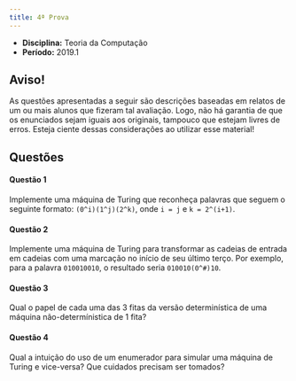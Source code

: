 ```yaml
---
title: 4ª Prova
---
```


- **Disciplina:** Teoria da Computação
- **Período:** 2019.1

## Aviso!

As questões apresentadas a seguir são descrições baseadas em relatos de um ou mais alunos que fizeram tal avaliação. Logo, não há garantia de que os enunciados sejam iguais aos originais, tampouco que estejam livres de erros. Esteja ciente dessas considerações ao utilizar esse material!

## Questões

#### Questão 1 

Implemente uma máquina de Turing que reconheça palavras que seguem o seguinte formato: `(0^i)(1^j)(2^k)`, onde `i = j` e `k = 2^(i+1)`.

#### Questão 2 

Implemente uma máquina de Turing para transformar as cadeias de entrada em cadeias com uma marcação no início de seu último terço. Por exemplo, para a palavra `010010010`, o resultado seria `010010(0^#)10`.

#### Questão 3 

Qual o papel de cada uma das 3 fitas da versão determinística de uma máquina não-determínistica de 1 fita?

#### Questão 4

Qual a intuição do uso de um enumerador para simular uma máquina de Turing e vice-versa? Que cuidados precisam ser tomados?